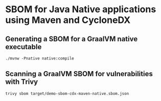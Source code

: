 # SBOM for Java Native applications using Maven and CycloneDX

## Generating a SBOM for a GraalVM native executable

```shell
./mvnw -Pnative native:compile
```

## Scanning a GraalVM SBOM for vulnerabilities with Trivy

```shell
trivy sbom target/demo-sbom-cdx-maven-native.sbom.json
```
